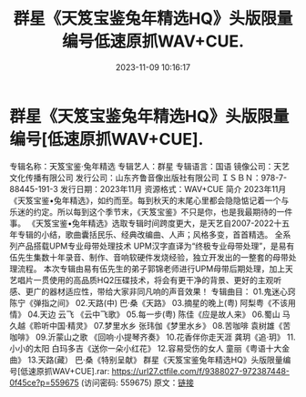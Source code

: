 ﻿---
title: 群星《天笈宝鉴兔年精选HQ》头版限量编号低速原抓WAV+CUE.
date: 2023-11-09 10:16:17
categories: WAV车载音乐、镜像
tags: 华语中文
---
# 群星《天笈宝鉴兔年精选HQ》头版限量编号[低速原抓WAV+CUE].

专辑名称：天笈宝鉴·兔年精选
专辑艺人：群星
专辑语言：国语
镜像公司：天艺文化传播有限公司
发行公司：山东齐鲁音像出版社有限公司
ＩＳＢＮ：978-7-88445-191-3
发行日期：2023年11月
资源格式：WAV+CUE
简介
2023年11月《天笈宝鉴•兔年精选》，如约而至。每到秋天的末尾心里都会隐隐惦记着一个与乐迷的约定。所以每到这个季节末，《天笈宝鉴》不只是你，也是我最期待的一件事。
《天笈宝鉴•兔年精选》选取专辑时间跨度更大，是天艺自2007-2022十五年专辑的小结，歌曲囊括民乐、经典改编曲、人声；风格多变，首首精选。
全系列产品搭载UPM专业母带处理技术
UPM汉字直译为“终极专业母带处理”，是易有伍先生集数十年录音、制作、音响软硬件发烧经验，独立开发出的一整套的母带处理流程。
本次专辑由易有伍先生的弟子郭锦老师进行UPM母带后期处理，加上天艺唱片一贯使用的高品质HQ2压碟技术，将会有更干净的背景、更好的主观听感、更广的器材适应性，带给大家非同凡响的声音效果！
专辑曲目：
01.鬼迷心窍 陈宁《弹指之间》
02.天路(中) 巴·桑《天路》
03.摘星的晚上(粤) 阿梨粤《不该用情》
04.天边 云飞 《云中飞歌》
05.每一步(粤) 陈佳《应是故人来》
06.蜀山 马久越《聆听中国·精灵》
07.梦里水乡 张玮伽《梦里水乡》
08.苦咖啡 袁树雄《苦咖啡》
09.沂蒙山之歌 《回响·小提琴齐奏》
10.花香伴你走天涯 龚玥《追·玥》
11.小小的太阳 白玛多吉《送你一朵小红花》
12.容易受伤的女人 童丽《粤语十大金曲》
13.天路(藏） 巴·桑《特别呈献》
群星《天笈宝鉴兔年精选HQ》头版限量编号[低速原抓WAV+CUE].rar: https://url27.ctfile.com/f/9388027-972387448-0f45ce?p=559675
(访问密码: 559675)
原文：[链接](https://blog.sina.com.cn/s/blog_1647c7e76010313qv.html)